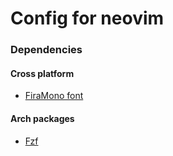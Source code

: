 # Config for neovim

### Dependencies

#### Cross platform

- [FiraMono font](https://github.com/ryanoasis/nerd-fonts)

#### Arch packages

- [Fzf](https://wiki.archlinux.org/title/Fzf)

